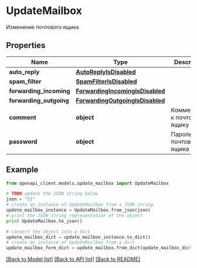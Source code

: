 # UpdateMailbox

Изменение почтового ящика

## Properties
Name | Type | Description | Notes
------------ | ------------- | ------------- | -------------
**auto_reply** | [**AutoReplyIsDisabled**](AutoReplyIsDisabled.md) |  | [optional] 
**spam_filter** | [**SpamFilterIsDisabled**](SpamFilterIsDisabled.md) |  | [optional] 
**forwarding_incoming** | [**ForwardingIncomingIsDisabled**](ForwardingIncomingIsDisabled.md) |  | [optional] 
**forwarding_outgoing** | [**ForwardingOutgoingIsDisabled**](ForwardingOutgoingIsDisabled.md) |  | [optional] 
**comment** | **object** | Комментарий к почтовому ящику | [optional] 
**password** | **object** | Пароль почтового ящика | [optional] 

## Example

```python
from openapi_client.models.update_mailbox import UpdateMailbox

# TODO update the JSON string below
json = "{}"
# create an instance of UpdateMailbox from a JSON string
update_mailbox_instance = UpdateMailbox.from_json(json)
# print the JSON string representation of the object
print UpdateMailbox.to_json()

# convert the object into a dict
update_mailbox_dict = update_mailbox_instance.to_dict()
# create an instance of UpdateMailbox from a dict
update_mailbox_form_dict = update_mailbox.from_dict(update_mailbox_dict)
```
[[Back to Model list]](../README.md#documentation-for-models) [[Back to API list]](../README.md#documentation-for-api-endpoints) [[Back to README]](../README.md)


